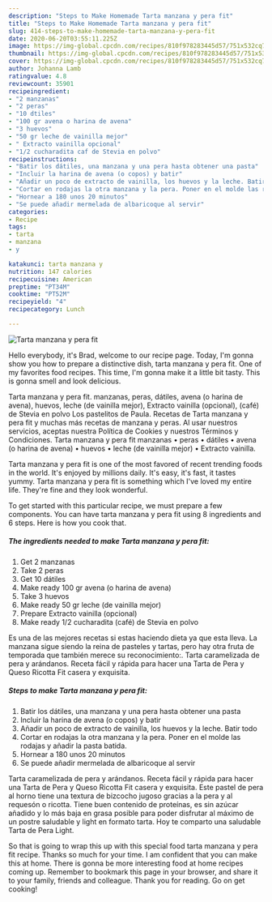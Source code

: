 ```yaml
---
description: "Steps to Make Homemade Tarta manzana y pera fit"
title: "Steps to Make Homemade Tarta manzana y pera fit"
slug: 414-steps-to-make-homemade-tarta-manzana-y-pera-fit
date: 2020-06-20T03:55:11.225Z
image: https://img-global.cpcdn.com/recipes/810f978283445d57/751x532cq70/tarta-manzana-y-pera-fit-foto-principal.jpg
thumbnail: https://img-global.cpcdn.com/recipes/810f978283445d57/751x532cq70/tarta-manzana-y-pera-fit-foto-principal.jpg
cover: https://img-global.cpcdn.com/recipes/810f978283445d57/751x532cq70/tarta-manzana-y-pera-fit-foto-principal.jpg
author: Johanna Lamb
ratingvalue: 4.8
reviewcount: 35901
recipeingredient:
- "2 manzanas"
- "2 peras"
- "10 dtiles"
- "100 gr avena o harina de avena"
- "3 huevos"
- "50 gr leche de vainilla mejor"
- " Extracto vainilla opcional"
- "1/2 cucharadita caf de Stevia en polvo"
recipeinstructions:
- "Batir los dátiles, una manzana y una pera hasta obtener una pasta"
- "Incluir la harina de avena (o copos) y batir"
- "Añadir un poco de extracto de vainilla, los huevos y la leche. Batir todo"
- "Cortar en rodajas la otra manzana y la pera. Poner en el molde las rodajas y añadir la pasta batida."
- "Hornear a 180 unos 20 minutos"
- "Se puede añadir mermelada de albaricoque al servir"
categories:
- Recipe
tags:
- tarta
- manzana
- y

katakunci: tarta manzana y 
nutrition: 147 calories
recipecuisine: American
preptime: "PT34M"
cooktime: "PT52M"
recipeyield: "4"
recipecategory: Lunch

---
```



![Tarta manzana y pera fit](https://img-global.cpcdn.com/recipes/810f978283445d57/751x532cq70/tarta-manzana-y-pera-fit-foto-principal.jpg)

Hello everybody, it's Brad, welcome to our recipe page. Today, I'm gonna show you how to prepare a distinctive dish, tarta manzana y pera fit. One of my favorites food recipes. This time, I'm gonna make it a little bit tasty. This is gonna smell and look delicious.

Tarta manzana y pera fit. manzanas, peras, dátiles, avena (o harina de avena), huevos, leche (de vainilla mejor), Extracto vainilla (opcional), (café) de Stevia en polvo Los pastelitos de Paula. Recetas de Tarta manzana y pera fit y muchas más recetas de manzana y peras. Al usar nuestros servicios, aceptas nuestra Política de Cookies y nuestros Términos y Condiciones. Tarta manzana y pera fit manzanas • peras • dátiles • avena (o harina de avena) • huevos • leche (de vainilla mejor) • Extracto vainilla.

Tarta manzana y pera fit is one of the most favored of recent trending foods in the world. It's enjoyed by millions daily. It's easy, it's fast, it tastes yummy. Tarta manzana y pera fit is something which I've loved my entire life. They're fine and they look wonderful.


To get started with this particular recipe, we must prepare a few components. You can have tarta manzana y pera fit using 8 ingredients and 6 steps. Here is how you cook that.

<!--inarticleads1-->

##### The ingredients needed to make Tarta manzana y pera fit:

1. Get 2 manzanas
1. Take 2 peras
1. Get 10 dátiles
1. Make ready 100 gr avena (o harina de avena)
1. Take 3 huevos
1. Make ready 50 gr leche (de vainilla mejor)
1. Prepare  Extracto vainilla (opcional)
1. Make ready 1/2 cucharadita (café) de Stevia en polvo


Es una de las mejores recetas si estas haciendo dieta ya que esta lleva. La manzana sigue siendo la reina de pasteles y tartas, pero hay otra fruta de temporada que también merece su reconocimiento:. Tarta caramelizada de pera y arándanos. Receta fácil y rápida para hacer una Tarta de Pera y Queso Ricotta Fit casera y exquisita. 

<!--inarticleads2-->

##### Steps to make Tarta manzana y pera fit:

1. Batir los dátiles, una manzana y una pera hasta obtener una pasta
1. Incluir la harina de avena (o copos) y batir
1. Añadir un poco de extracto de vainilla, los huevos y la leche. Batir todo
1. Cortar en rodajas la otra manzana y la pera. Poner en el molde las rodajas y añadir la pasta batida.
1. Hornear a 180 unos 20 minutos
1. Se puede añadir mermelada de albaricoque al servir


Tarta caramelizada de pera y arándanos. Receta fácil y rápida para hacer una Tarta de Pera y Queso Ricotta Fit casera y exquisita. Este pastel de pera al horno tiene una textura de bizcocho jugoso gracias a la pera y al requesón o ricotta. Tiene buen contenido de proteínas, es sin azúcar añadido y lo más baja en grasa posible para poder disfrutar al máximo de un postre saludable y light en formato tarta. Hoy te comparto una saludable Tarta de Pera Light. 

So that is going to wrap this up with this special food tarta manzana y pera fit recipe. Thanks so much for your time. I am confident that you can make this at home. There is gonna be more interesting food at home recipes coming up. Remember to bookmark this page in your browser, and share it to your family, friends and colleague. Thank you for reading. Go on get cooking!
